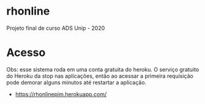 # rhonline
Projeto final de curso ADS Unip - 2020

# Acesso
Obs: esse sistema roda em uma conta gratuita do heroku. O serviço gratuito do Heroku da stop nas aplicações, então ao acessar a primeira requisição pode demorar alguns minutos até restartar a aplicação.
* https://rhonlinepim.herokuapp.com/
